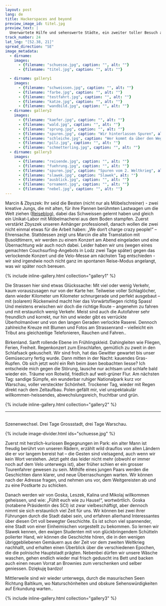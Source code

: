 ```yaml
---
layout: post
lang: de
title: Hackerspaces and beyond
preview_image_id: titel.jpg
preview_text: |
  Unerwartete Hilfe und sehenswerte Städte, ein zweiter toller Besuch auf unserer Reise und ein abwechslungsreiches Land mit offenen, gesprächigen Bewohnern. Polen deluxe.
track_number: 24
lat_lng: "[52.38, 21]"
spread_direction: "SE"
image_metadata:
  - dirname:
    images:
      - {filename: "schuesse.jpg", caption: "", alt: ""}
      - {filename: "titel.jpg", caption: "", alt: ""}

  - dirname: gallery1
    images:
      - {filename: "schweissen.jpg", caption: "", alt: ""}
      - {filename: "farbe.jpg", caption: "", alt: ""}
      - {filename: "testfahrt.jpg", caption: "", alt: ""}
      - {filename: "katze.jpg", caption: "", alt: ""}
      - {filename: "wandbild.jpg", caption: "", alt: ""}
  - dirname: gallery2
    images:
      - {filename: "kaefer.jpg", caption: "", alt: ""}
      - {filename: "wald.jpg", caption: "", alt: ""}
      - {filename: "sprung.jpg", caption: "", alt: ""}
      - {filename: "spuren.jpg", caption: "Wir hinterlassen Spuren", alt: ""}
      - {filename: "schleiche.jpg", caption: "Wer kommt da über den Weg gekrochen?", alt: ""}
      - {filename: "pilz.jpg", caption: "", alt: ""}
      - {filename: "schmetterling.jpg", caption: "", alt: ""}
  - dirname: gallery3
    images:
      - {filename: "reisende.jpg", caption: "", alt: ""}
      - {filename: "fuehrung.jpg", caption: "", alt: ""}
      - {filename: "spuren.jpg", caption: "Spuren vom 2. Weltkrieg", alt: ""}
      - {filename: "slawek.jpg", caption: "Slawek", alt: ""}
      - {filename: "ausblick.jpg", caption: "", alt: ""}
      - {filename: "ornament.jpg", caption: "", alt: ""}
      - {filename: "nebel.jpg", caption: "", alt: ""}
---
```

Marcin & Zbyszek: Ihr seid die Besten (nicht nur als Möbelschreiner) - zwei kreative Jungs, die mit alten, für ihre Pannen berühmten Lastwagen um die Welt ziehen ([Reiseblog](http://zukiemprzezswiat.pl/)), dabei das Schweissen gelernt haben und gleich ein Unikat-Labor mit Möbelmacherei aus dem Boden stampfen. Zuerst verstärkt Zbyszek unseren Anhänger professionell, danach wollen die zwei nicht einmal etwas für die Arbeit haben: „We don‘t charge crazy people!“ – Ehrensache. Stattdessen zeigt uns Marcin die alte Tramstation mit Busoldtimern, wir werden zu einem Konzert am Abend eingeladen und eine Übernachtung wär auch noch dabei. Leider haben wir uns (wegen eines gemachten Couchsurfing-Angebots in Lodz zwei Tage später) gegen das verlockende Konzert und die Velo-Messe am nächsten Tag entschieden - wir sind irgendwie noch nicht ganz im spontanen Reise-Modus angelangt, was wir später noch bereuen. 
 
{% include inline-gallery.html collection="gallery1" %}

Die Strassen hier sind etwas Glückssache: Mit viel oder wenig Verkehr, kaum vorauszusagen nur von der Karte her. Teilweise voller Schlaglöcher, dann wieder Kilometer um Kilometer schnurgerade und perfekt ausgebaut – mit (solarem) Rückenwind macht hier das Vorwärtsfliegen richtig Spass! Und meistens erwischen wir doch die richtige Route – angenehm zu fahren und mit erstaunlich wenig Verkehr. Meist sind auch die Autofahrer sehr freundlich und korrekt, nur hin und wieder gibt es verrückte Überholmanöver und von den langen Geraden verlockte Raserei. Dennoch zahlreiche Kreuze mit Blumen und Fotos am Strassenrand – vielleicht ein Tribut ans gleichzeitige Telefonieren, Rauchen und Fahren..

Birkenland. Sanft rollende Ebene im Frühlingskleid. Dahingleiten wie Fliegen, Ferien, Freiheit. Regenkonzert zum Einschlafen, gemütlich zu zweit in den Schlafsack gekuschelt. Wir sind froh, hat das Gewitter gewartet bis unser Gemüsecurry fertig wurde. Dann mitten in der Nacht: kauendes Gras-Rupfen. Ob sich jetzt wohl ein Reh beim äsen beobachten liesse? Ich entscheide mich gegen die Störung, lausche nur achtsam und schlafe bald wieder ein. Träume von Rotwild, friedlich auf weit-grüner Flur. Am nächsten Tag: sandige Sümpfe, ein wunderbar ruhiger Nationalpark kurz vor Warschau, voller versteckter Schönheit. Trockener Tag, wieder mit Regen direkt nach dem Zeltaufbau. Polen gefällt mir, viel unspektakulär willkommen-heissendes, abwechslungsreich, fruchtbar und grün. 

{% include inline-gallery.html collection="gallery2" %}

----
<br>
Szenenwechsel. Drei Tage Grossstadt, drei Tage Warschau. 

{% include image-divider.html ids="schuesse.jpg" %}

Zuerst mit herzlich-kuriosen Begegnungen im Park: ein alter Mann ist freudig berührt von unseren Rädern, erzählt wild drauflos von allen Ländern die er vor langem bereist hat – die Gesten sind vielsagend, auch wenn wir kein Wort verstehen. Jetzt geht das leider nicht mehr (obwohl er immer noch auf dem Velo unterwegs ist), aber früher schien er ein grosser Tourenfahrer gewesen zu sein. Mithilfe eines jungen Paars werden die Geschichten dann klarer, und neue Überraschungen warten. Wir können nach der Adresse fragen, und nehmen uns vor, dem Weitgereisten ab und zu eine Postkarte zu schicken.

Danach werden wir von Goska, Leszek, Kalina und Mikolaj willkommen geheissen, und wie: „Fühlt euch wie zu Hause!“, wortwörtlich. Goska (notabene Präsidentin des SCI) ist zwar vielbeschäftigt, aber dennoch nimmt sie sich erstaunlich viel Zeit für uns. Wir können bei zwei ihrer Führungen durch die Stadt dabei sein, und erfahren allerhand Interessantes über diesen Ort voll bewegter Geschichte. Es ist schon viel spannender, eine Stadt von einer Einheimischen vorgestellt zu bekommen. So lernen wir Slawek kennen, den ewigen Studenten mit von glückbringendem Schütteln polierter Hand, wir können die Geschichte hören, die in den wenigen übriggebliebenen Gemäuern aus der Zeit vor dem zweiten Weltkrieg nachhallt, und erhalten einen Überblick über die verschiedenen Epochen, die die polnische Hauptstadt prägten. Nebenbei dürfen wir unsere Wäsche waschen, gehen endlich wieder mal frisch geduscht ins Bett und backen auch einen neuen Vorrat an Brownies zum verschenken und selber geniessen. Dziękuję bardzo!

Mittlerweile sind wir wieder unterwegs, durch die masurischen Seen Richtung Baltikum, wo Naturschönheiten und obskure Sehenswürdigkeiten auf Erkundung warten.. 

{% include inline-gallery.html collection="gallery3" %}